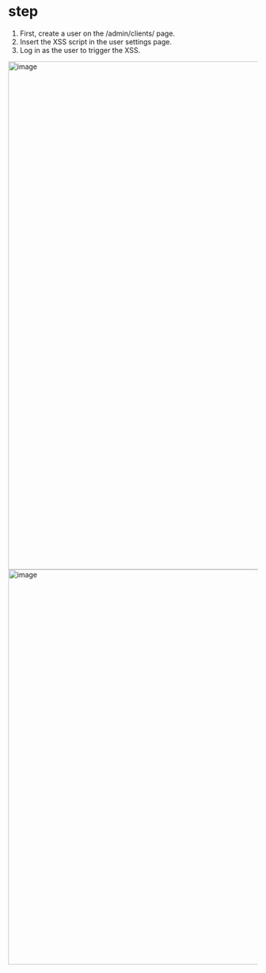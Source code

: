# step
1. First, create a user on the /admin/clients/ page.
2. Insert the XSS script in the user settings page.
3. Log in as the user to trigger the XSS.
<img width="1026" alt="image" src="https://github.com/DeepMountains/Mirage/assets/57616357/60153725-24b8-4dda-9951-0eb7f24328bd">
<img width="798" alt="image" src="https://github.com/DeepMountains/Mirage/assets/57616357/f198d2e5-6aab-4167-a23a-70301e435afd">
